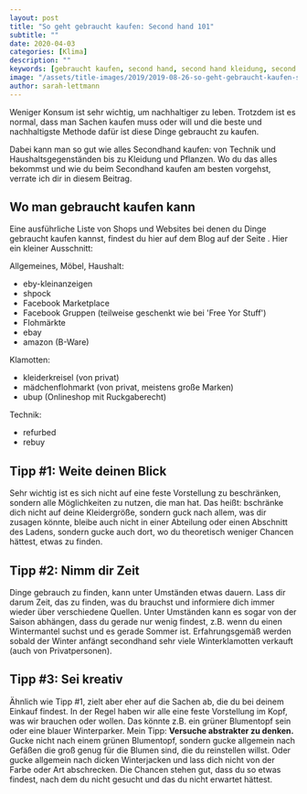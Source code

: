 ```yaml
---
layout: post
title: "So geht gebraucht kaufen: Second hand 101"
subtitle: ""
date: 2020-04-03
categories: [Klima]
description: ""
keywords: [gebraucht kaufen, second hand, second hand kleidung, second hand möbel]
image: "/assets/title-images/2019/2019-08-26-so-geht-gebraucht-kaufen-second-hand-101.jpg"
author: sarah-lettmann
---
```

Weniger Konsum ist sehr wichtig, um nachhaltiger zu leben. Trotzdem ist es normal, dass man Sachen kaufen muss oder will und die beste und nachhaltigste Methode dafür ist diese Dinge gebraucht zu kaufen.

Dabei kann man so gut wie alles Secondhand kaufen: von Technik und Haushaltsgegenständen bis zu Kleidung und Pflanzen. Wo du das alles bekommst und wie du beim Secondhand kaufen am besten vorgehst, verrate ich dir in diesem Beitrag.

## Wo man gebraucht kaufen kann
Eine ausführliche Liste von Shops und Websites bei denen du Dinge gebraucht kaufen kannst, findest du hier auf dem Blog auf der Seite [](). Hier ein kleiner Ausschnitt:

Allgemeines, Möbel, Haushalt:
- eby-kleinanzeigen
- shpock
- Facebook Marketplace
- Facebook Gruppen (teilweise geschenkt wie bei 'Free Yor Stuff')
- Flohmärkte
- ebay
- amazon (B-Ware)

Klamotten:
- kleiderkreisel (von privat)
- mädchenflohmarkt (von privat, meistens große Marken)
- ubup (Onlineshop mit Ruckgaberecht)

Technik:
- refurbed
- rebuy

## Tipp #1: Weite deinen Blick
Sehr wichtig ist es sich nicht auf eine feste Vorstellung zu beschränken, sondern alle Möglichkeiten zu nutzen, die man hat. Das heißt: bschränke dich nicht auf deine Kleidergröße, sondern guck nach allem, was dir zusagen könnte, bleibe auch nicht in einer Abteilung oder einen Abschnitt des Ladens, sondern gucke auch dort, wo du theoretisch weniger Chancen hättest, etwas zu finden.

## Tipp #2: Nimm dir Zeit
Dinge gebrauch zu finden, kann unter Umständen etwas dauern. Lass dir darum Zeit, das zu finden, was du brauchst und informiere dich immer wieder über verschiedene Quellen. Unter Umständen kann es sogar von der Saison abhängen, dass du gerade nur wenig findest, z.B. wenn du einen Wintermantel suchst und es gerade Sommer ist. Erfahrungsgemäß werden sobald der Winter anfängt secondhand sehr viele Winterklamotten verkauft (auch von Privatpersonen).

## Tipp #3: Sei kreativ
Ähnlich wie Tipp #1, zielt aber eher auf die Sachen ab, die du bei deinem Einkauf findest. In der Regel haben wir alle eine feste Vorstellung im Kopf, was wir brauchen oder wollen. Das könnte z.B. ein grüner Blumentopf sein oder eine blauer Winterparker. Mein Tipp: **Versuche abstrakter zu denken.** Gucke nicht nach einem grünen Blumentopf, sondern gucke allgemein nach Gefäßen die groß genug für die Blumen sind, die du reinstellen willst. Oder gucke allgemein nach dicken Winterjacken und lass dich nicht von der Farbe oder Art abschrecken. Die Chancen stehen gut, dass du so etwas findest, nach dem du nicht gesucht und das du nicht erwartet hättest.
